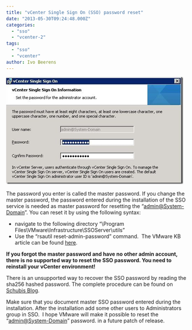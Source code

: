 ```yaml
---
title: "vCenter Single Sign On (SSO) password reset"
date: "2013-05-30T09:24:48.000Z"
categories: 
  - "sso"
  - "vcenter-2"
tags: 
  - "sso"
  - "vcenter"
author: Ivo Beerens
---
```


[![image](images/image_thumb.png "image")](images/image.png)

The password you enter is called the master password. If you change the master password, the password entered during the installation of the SSO service is needed as master password for resetting the “[admin@System-Domain](mailto:“admin@System-Domain)”. You can reset it by using the following syntax:

- navigate to the following directory “\\Program Files\\VMware\\Infrastructure\\SSOServer\\utils”
- Use the “rsautil reset-admin-password” command.  The VMware KB article can be found [here](http://kb.VMware.com/selfservice/microsites/search.do?language=en_US&cmd=displayKC&externalId=2034608).

**If you forgot the master password and have no other admin account, there is no supported way to reset the SSO password. You need to reinstall your vCenter environment!**

There is an unsupported way to recover the SSO password by reading the sha256 hashed password. The complete procedure can be found on [Schubis Blog](http://www.die-schubis.de/doku.php?id=VMware:vSphere&&_sm_au_=iVVqjkrsQ0sLqFW6).

Make sure that you document master SSO password entered during the installation. After the installation add some other users to Administrators group in SSO.  I hope VMware will make it possible to reset the “[admin@System-Domain](mailto:“admin@System-Domain)” password. in a future patch of release.




